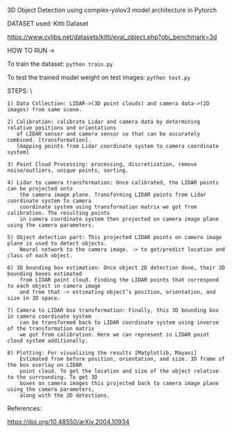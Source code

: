 3D Object Detection using complex-yolov3 model architecture in Pytorch

DATASET used:
Kitti Dataset

https://www.cvlibs.net/datasets/kitti/eval_object.php?obj_benchmark=3d



HOW TO RUN ->

To train the dataset:
`python train.py`

To test the trained model weight on test images:
`python test.py`

STEPS: \

    1) Data Collection: LIDAR->(3D point clouds) and camera data->(2D images) from same scene. 

    2) Calibration: calibrate Lidar and camera data by determining relative positions and orientations 
       of LIDAR sensor and camera sensor so that can be accurately combined. [transformation]. 
       [mapping points from Lidar coordinate system to camera coordinate system]

    3) Point Cloud Processing: processing, discretization, remove noise/outliers, unique points, sorting. 

    4) Lidar to camera transformation: Once calibrated, the LIDAR points can be projected onto  
        the camera image plane. Transforming LIDAR points from Lidar coordinate system to camera 
        coordinate system using transformation matrix we got from calibration. The resulting points 
        in camera coordinate system then projected on camera image plane using the camera parameters. 

    5) Object detection part: This projected LIDAR points on camera image plane is used to detect objects. 
        Neural network to the camera image. -> to get/predict location and class of each object.

    6) 3D bounding box estimation: Once object 2D detection done, their 3D bounding boxes estimated 
        from LIDAR point cloud. Finding the LIDAR points that correspond to each object in camera image 
        and from that -> estimating object’s position, orientation, and size in 3D space.

    7) Camera to LIDAR box transformation: Finally, this 3D bounding box in camera coordinate system 
        can be transformed back to LIDAR coordinate system using inverse of the transformation matrix 
        we got from calibration. Here we can represent in LIDAR point cloud system additionally.

    8) Plotting: For visualizing the results [Matplotlib, Mayavi]
        Estimated from before position, orientation, and size. 3D frame of the box overlay on LIDAR 
        point cloud. To get the location and size of the object relative to the surrounding. To get 3D 
        boxes on camera images this projected back to camera image plane using the camera parameters, 
        along with the 2D detections. 

References:

https://doi.org/10.48550/arXiv.2004.10934